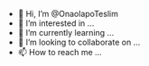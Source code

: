 - 👋 Hi, I’m @OnaolapoTeslim
- 👀 I’m interested in ...
- 🌱 I’m currently learning ...
- 💞️ I’m looking to collaborate on ...
- 📫 How to reach me ...

<!---
OnaolapoTeslim/OnaolapoTeslim is a ✨ special ✨ repository because its `README.md` (this file) appears on your GitHub profile.
You can click the Preview link to take a look at your changes.
--->
